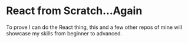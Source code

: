 # React from Scratch...Again

To prove I can do the React thing, this and a few other repos of mine will showcase my skills from beginner to advanced.
